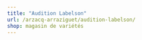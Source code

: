 ```yaml
---
title: "Audition Labelson"
url: /arzacq-arraziguet/audition-labelson/
shop: magasin de variétés
---
```

